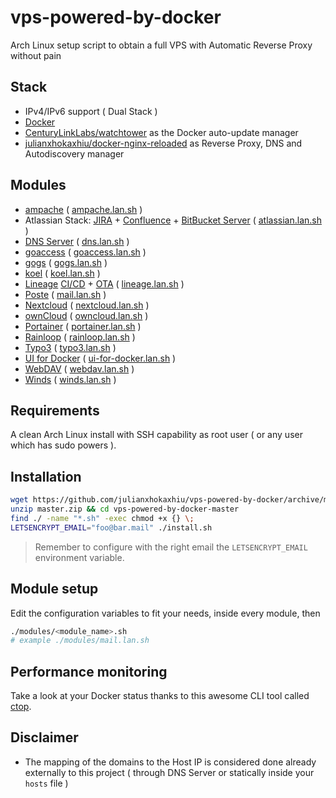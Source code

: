 # vps-powered-by-docker
Arch Linux setup script to obtain a full VPS with Automatic Reverse Proxy without pain

## Stack
- IPv4/IPv6 support ( Dual Stack )
- [Docker](https://www.docker.com/)
- [CenturyLinkLabs/watchtower](https://github.com/CenturyLinkLabs/watchtower) as the Docker auto-update manager
- [julianxhokaxhiu/docker-nginx-reloaded](https://github.com/julianxhokaxhiu/docker-nginx-reloaded) as Reverse Proxy, DNS and Autodiscovery manager

## Modules
- [ampache](http://ampache.org/) ( [ampache.lan.sh](modules/ampache.lan.sh) )
- Atlassian Stack: [JIRA](https://www.atlassian.com/software/jira) + [Confluence](https://www.atlassian.com/software/confluence) + [BitBucket Server](https://bitbucket.org/product/server) ( [atlassian.lan.sh](modules/atlassian.lan.sh) )
- [DNS Server](https://github.com/julianxhokaxhiu/docker-powerdns) ( [dns.lan.sh](modules/dns.lan.sh) )
- [goaccess](https://goaccess.io/) ( [goaccess.lan.sh](modules/goaccess.lan.sh) )
- [gogs](https://gogs.io/) ( [gogs.lan.sh](modules/gogs.lan.sh) )
- [koel](https://koel.phanan.net/) ( [koel.lan.sh](modules/koel.lan.sh) )
- [Lineage](http://lineageos.org/) [CI/CD](https://github.com/julianxhokaxhiu/docker-lineage-cicd) + [OTA](https://github.com/julianxhokaxhiu/LineageOTA) ( [lineage.lan.sh](modules/lineage.lan.sh) )
- [Poste](https://poste.io) ( [mail.lan.sh](modules/mail.lan.sh) )
- [Nextcloud](https://nextcloud.com/) ( [nextcloud.lan.sh](modules/nextcloud.lan.sh) )
- [ownCloud](https://owncloud.org/) ( [owncloud.lan.sh](modules/owncloud.lan.sh) )
- [Portainer](https://github.com/portainer/portainer) ( [portainer.lan.sh](modules/portainer.lan.sh) )
- [Rainloop](http://www.rainloop.net/) ( [rainloop.lan.sh](modules/rainloop.lan.sh) )
- [Typo3](https://typo3.org/) ( [typo3.lan.sh](modules/typo3.lan.sh) )
- [UI for Docker](https://github.com/kevana/ui-for-docker) ( [ui-for-docker.lan.sh](modules/ui-for-docker.lan.sh) )
- [WebDAV](https://hub.docker.com/r/idelsink/webdav/) ( [webdav.lan.sh](modules/webdav.lan.sh) )
- [Winds](http://winds.getstream.io/) ( [winds.lan.sh](modules/winds.lan.sh) )

## Requirements
A clean Arch Linux install with SSH capability as root user ( or any user which has sudo powers ).

## Installation
```bash
wget https://github.com/julianxhokaxhiu/vps-powered-by-docker/archive/master.zip
unzip master.zip && cd vps-powered-by-docker-master
find ./ -name "*.sh" -exec chmod +x {} \;
LETSENCRYPT_EMAIL="foo@bar.mail" ./install.sh
```
> Remember to configure with the right email the `LETSENCRYPT_EMAIL` environment variable.

## Module setup
Edit the configuration variables to fit your needs, inside every module, then
```bash
./modules/<module_name>.sh
# example ./modules/mail.lan.sh
```

## Performance monitoring
Take a look at your Docker status thanks to this awesome CLI tool called [ctop](https://github.com/bcicen/ctop).

## Disclaimer
- The mapping of the domains to the Host IP is considered done already externally to this project ( through DNS Server or statically inside your `hosts` file )
